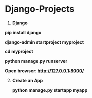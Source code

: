 # Django-Projects

1. **Django**

**pip install django**

**django-admin startproject myproject**

**cd myproject**

**python manage.py runserver**

**Open browser: http://127.0.0.1:8000/**

2. **Create an App**
   
   **python manage.py startapp myapp**
